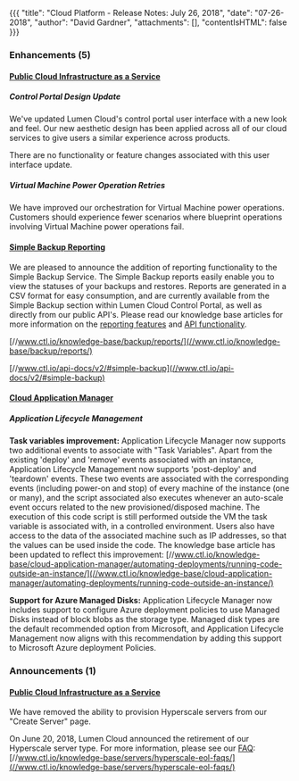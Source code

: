 {{{
"title": "Cloud Platform - Release Notes: July 26, 2018",
"date": "07-26-2018",
"author": "David Gardner",
"attachments": [],
"contentIsHTML": false
}}}

### Enhancements (5)

#### [Public Cloud Infrastructure as a Service](//www.ctl.io/product-overview/#)

##### Control Portal Design Update

We've updated Lumen Cloud's control portal user interface with a new look and feel. Our new aesthetic design has been applied across all of our cloud services to give users a similar experience across products.

There are no functionality or feature changes associated with this user interface update.

##### Virtual Machine Power Operation Retries

We have improved our orchestration for Virtual Machine power operations. Customers should experience fewer scenarios where blueprint operations involving Virtual Machine power operations fail.

#### [Simple Backup Reporting](//www.ctl.io/simple-backup-service/)

We are pleased to announce the addition of reporting functionality to the Simple Backup Service. The Simple Backup reports easily enable you to view the statuses of your backups and restores. Reports are generated in a CSV format for easy consumption, and are currently available from the Simple Backup section within Lumen Cloud Control Portal, as well as directly from our public API's. Please read our knowledge base articles for more information on the [reporting features](//www.ctl.io/knowledge-base/backup/reports/) and [API functionality](//www.ctl.io/api-docs/v2/#simple-backup).

[//www.ctl.io/knowledge-base/backup/reports/](//www.ctl.io/knowledge-base/backup/reports/)

[//www.ctl.io/api-docs/v2/#simple-backup](//www.ctl.io/api-docs/v2/#simple-backup)

#### [Cloud Application Manager](//www.ctl.io/cloud-application-manager/cloud-optimization/)

##### Application Lifecycle Management

**Task variables improvement:** Application Lifecycle Manager now supports two additional events to associate with "Task Variables". Apart from the existing 'deploy' and 'remove' events associated with an instance, Application Lifecycle Management now supports 'post-deploy' and 'teardown' events. These two events are associated with the corresponding events (including power-on and stop) of every machine of the instance (one or many), and the script associated also executes whenever an auto-scale event occurs related to the new provisioned/disposed machine. The execution of this code script is still performed outside the VM the task variable is associated with, in a controlled environment. Users also have access to the data of the associated machine such as IP addresses, so that the values can be used inside the code. The knowledge base article has been updated to reflect this improvement: [//www.ctl.io/knowledge-base/cloud-application-manager/automating-deployments/running-code-outside-an-instance/](//www.ctl.io/knowledge-base/cloud-application-manager/automating-deployments/running-code-outside-an-instance/)

**Support for Azure Managed Disks:** Application Lifecycle Manager now includes support to configure Azure deployment policies to use Managed Disks instead of block blobs as the storage type. Managed disk types are the default recommended option from Microsoft, and Application Lifecycle Management now aligns with this recommendation by adding this support to Microsoft Azure deployment Policies.

### Announcements (1)

#### [Public Cloud Infrastructure as a Service](//www.ctl.io/product-overview/#)

We have removed the ability to provision Hyperscale servers from our "Create Server" page.

On June 20, 2018, Lumen Cloud announced the retirement of our Hyperscale server type. For more information, please see our [FAQ](//www.ctl.io/knowledge-base/servers/hyperscale-eol-faqs/): [//www.ctl.io/knowledge-base/servers/hyperscale-eol-faqs/](//www.ctl.io/knowledge-base/servers/hyperscale-eol-faqs/)
